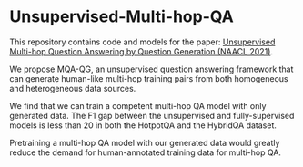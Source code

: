 # Unsupervised-Multi-hop-QA

This repository contains code and models for the paper: [Unsupervised Multi-hop Question Answering by Question Generation (NAACL 2021)](https://arxiv.org/pdf/2010.12623.pdf). 

We propose MQA-QG, an unsupervised question answering framework that can generate human-like multi-hop training pairs from both homogeneous and heterogeneous data sources. 

We find that we can train a competent multi-hop QA model with only generated data. The F1 gap between the unsupervised and fully-supervised models is less than 20 in both the HotpotQA and the HybridQA dataset.

Pretraining a multi-hop QA model with our generated data would greatly reduce the demand for human-annotated training data for multi-hop QA. 
